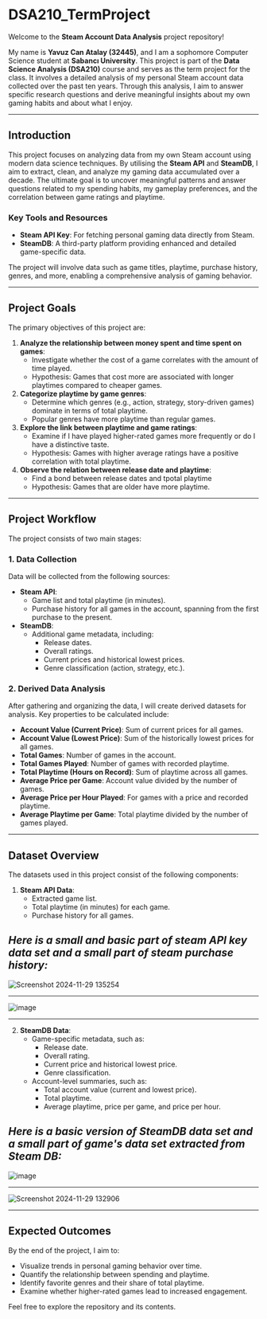 # **DSA210_TermProject**

Welcome to the **Steam Account Data Analysis** project repository!

My name is **Yavuz Can Atalay (32445)**, and I am a sophomore Computer Science student at **Sabancı University**. This project is part of the **Data Science Analysis (DSA210)** course and serves as the term project for the class. It involves a detailed analysis of my personal Steam account data collected over the past ten years. Through this analysis, I aim to answer specific research questions and derive meaningful insights about my own gaming habits and about what I enjoy.

---

## **Introduction**

This project focuses on analyzing data from my own Steam account using modern data science techniques. By utilising the **Steam API** and **SteamDB**, I aim to extract, clean, and analyze my gaming data accumulated over a decade. The ultimate goal is to uncover meaningful patterns and answer questions related to my spending habits, my gameplay preferences, and the correlation between game ratings and playtime.

### **Key Tools and Resources**
- **Steam API Key**: For fetching personal gaming data directly from Steam.
- **SteamDB**: A third-party platform providing enhanced and detailed game-specific data.

The project will involve data such as game titles, playtime, purchase history, genres, and more, enabling a comprehensive analysis of gaming behavior.

---

## **Project Goals**

The primary objectives of this project are:

1. **Analyze the relationship between money spent and time spent on games**:
   - Investigate whether the cost of a game correlates with the amount of time played.
   - Hypothesis: Games that cost more are associated with longer playtimes compared to cheaper games.
2. **Categorize playtime by game genres**:
   - Determine which genres (e.g., action, strategy, story-driven games) dominate in terms of total playtime.
   - Popular genres have more playtime than regular games.
3. **Explore the link between playtime and game ratings**:
   - Examine if I have played higher-rated games more frequently or do I have a distinctive taste.
   - Hypothesis: Games with higher average ratings have a positive correlation with total playtime.
4. **Observe the relation between release date and playtime**:
   - Find a bond between release dates and tpotal playtime
   - Hypothesis: Games that are older have more playtime.

---

## **Project Workflow**

The project consists of two main stages:

### **1. Data Collection**
Data will be collected from the following sources:
- **Steam API**:
  - Game list and total playtime (in minutes).
  - Purchase history for all games in the account, spanning from the first purchase to the present.
- **SteamDB**:
  - Additional game metadata, including:
    - Release dates.
    - Overall ratings.
    - Current prices and historical lowest prices.
    - Genre classification (action, strategy, etc.).

### **2. Derived Data Analysis**
After gathering and organizing the data, I will create derived datasets for analysis. Key properties to be calculated include:
- **Account Value (Current Price)**: Sum of current prices for all games.
- **Account Value (Lowest Price)**: Sum of the historically lowest prices for all games.
- **Total Games**: Number of games in the account.
- **Total Games Played**: Number of games with recorded playtime.
- **Total Playtime (Hours on Record)**: Sum of playtime across all games.
- **Average Price per Game**: Account value divided by the number of games.
- **Average Price per Hour Played**: For games with a price and recorded playtime.
- **Average Playtime per Game**: Total playtime divided by the number of games played.

---

## **Dataset Overview**

The datasets used in this project consist of the following components:

1. **Steam API Data**:
   - Extracted game list.
   - Total playtime (in minutes) for each game.
   - Purchase history for all games.

_Here is a small and basic part of steam API key data set and a small part of steam purchase history:_
---

![Screenshot 2024-11-29 135254](https://github.com/user-attachments/assets/ee170093-90a1-4d30-9d6d-61f5ead3e581)

---

![image](https://github.com/user-attachments/assets/e5cbdfc9-7356-457f-8895-57405f8b94f8)


---
   
2. **SteamDB Data**:
   - Game-specific metadata, such as:
     - Release date.
     - Overall rating.
     - Current price and historical lowest price.
     - Genre classification.
   - Account-level summaries, such as:
     - Total account value (current and lowest price).
     - Total playtime.
     - Average playtime, price per game, and price per hour.


_Here is a basic version of SteamDB data set and a small part of game's data set extracted from Steam DB:_
---

![image](https://github.com/user-attachments/assets/df20583f-7f2a-4696-81e2-0970b98cab3b)

---

![Screenshot 2024-11-29 132906](https://github.com/user-attachments/assets/994b1975-c52f-40ed-9e5f-6d12bb091bd8)

---



## **Expected Outcomes**

By the end of the project, I aim to:
- Visualize trends in personal gaming behavior over time.
- Quantify the relationship between spending and playtime.
- Identify favorite genres and their share of total playtime.
- Examine whether higher-rated games lead to increased engagement.


Feel free to explore the repository and its contents.
